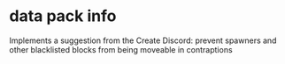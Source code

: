 # data pack info
Implements a suggestion from the Create Discord: prevent spawners and other blacklisted blocks from being moveable in contraptions
